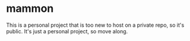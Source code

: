 # mammon
This is a personal project that is too new to host on a private repo, so it's public. It's just a personal project, so move along.
